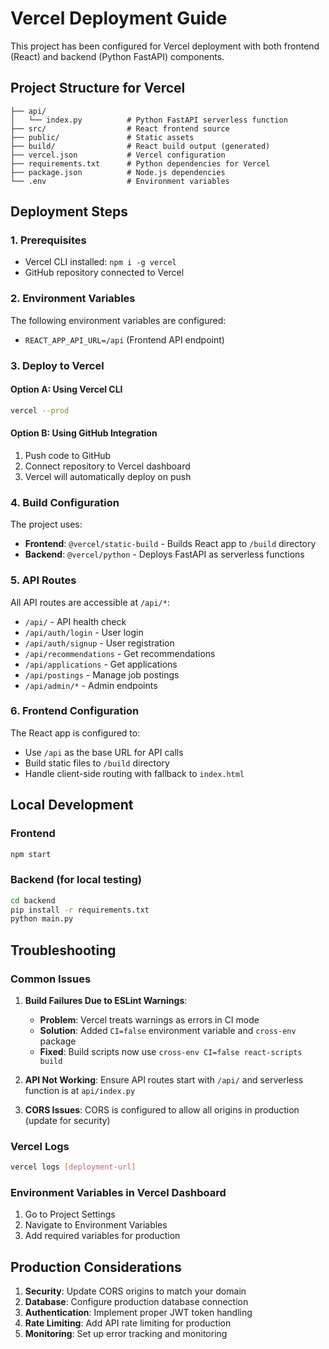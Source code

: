 # Vercel Deployment Guide

This project has been configured for Vercel deployment with both frontend (React) and backend (Python FastAPI) components.

## Project Structure for Vercel

```
├── api/
│   └── index.py          # Python FastAPI serverless function
├── src/                  # React frontend source
├── public/               # Static assets
├── build/                # React build output (generated)
├── vercel.json           # Vercel configuration
├── requirements.txt      # Python dependencies for Vercel
├── package.json          # Node.js dependencies
└── .env                  # Environment variables
```

## Deployment Steps

### 1. Prerequisites

- Vercel CLI installed: `npm i -g vercel`
- GitHub repository connected to Vercel

### 2. Environment Variables

The following environment variables are configured:

- `REACT_APP_API_URL=/api` (Frontend API endpoint)

### 3. Deploy to Vercel

#### Option A: Using Vercel CLI

```bash
vercel --prod
```

#### Option B: Using GitHub Integration

1. Push code to GitHub
2. Connect repository to Vercel dashboard
3. Vercel will automatically deploy on push

### 4. Build Configuration

The project uses:

- **Frontend**: `@vercel/static-build` - Builds React app to `/build` directory
- **Backend**: `@vercel/python` - Deploys FastAPI as serverless functions

### 5. API Routes

All API routes are accessible at `/api/*`:

- `/api/` - API health check
- `/api/auth/login` - User login
- `/api/auth/signup` - User registration
- `/api/recommendations` - Get recommendations
- `/api/applications` - Get applications
- `/api/postings` - Manage job postings
- `/api/admin/*` - Admin endpoints

### 6. Frontend Configuration

The React app is configured to:

- Use `/api` as the base URL for API calls
- Build static files to `/build` directory
- Handle client-side routing with fallback to `index.html`

## Local Development

### Frontend

```bash
npm start
```

### Backend (for local testing)

```bash
cd backend
pip install -r requirements.txt
python main.py
```

## Troubleshooting

### Common Issues

1. **Build Failures Due to ESLint Warnings**:

   - **Problem**: Vercel treats warnings as errors in CI mode
   - **Solution**: Added `CI=false` environment variable and `cross-env` package
   - **Fixed**: Build scripts now use `cross-env CI=false react-scripts build`

2. **API Not Working**: Ensure API routes start with `/api/` and serverless function is at `api/index.py`
3. **CORS Issues**: CORS is configured to allow all origins in production (update for security)

### Vercel Logs

```bash
vercel logs [deployment-url]
```

### Environment Variables in Vercel Dashboard

1. Go to Project Settings
2. Navigate to Environment Variables
3. Add required variables for production

## Production Considerations

1. **Security**: Update CORS origins to match your domain
2. **Database**: Configure production database connection
3. **Authentication**: Implement proper JWT token handling
4. **Rate Limiting**: Add API rate limiting for production
5. **Monitoring**: Set up error tracking and monitoring
